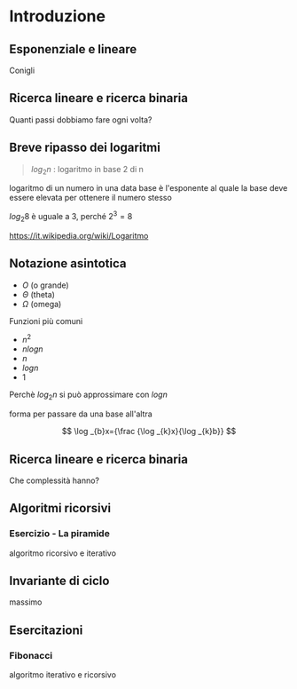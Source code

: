 # Introduzione

## Esponenziale e lineare

Conigli

## Ricerca lineare e ricerca binaria

Quanti passi dobbiamo fare ogni volta?

## Breve ripasso dei logaritmi

> $log_2n$ : logaritmo in base 2 di n

logaritmo di un numero in una data base è l'esponente al quale la base deve essere elevata per ottenere il numero stesso

$log_2 8$ è uguale a 3, perché $2^3=8$



https://it.wikipedia.org/wiki/Logaritmo


## Notazione asintotica

- $O$ (o grande)
- $\Theta$ (theta)
- $\Omega$ (omega) 

Funzioni più comuni
- $n^2$
- $n logn$
- $n$
- $logn$
- $1$


Perchè $log_2n$ si può approssimare con $logn$

forma per passare da una base all'altra

$$ \log _{b}x={\frac  {\log _{k}x}{\log _{k}b}} $$

## Ricerca lineare e ricerca binaria
Che complessità hanno?


## Algoritmi ricorsivi

### **Esercizio** - La piramide
algoritmo ricorsivo e iterativo


## Invariante di ciclo
massimo


## Esercitazioni

### Fibonacci
algoritmo iterativo e  ricorsivo
